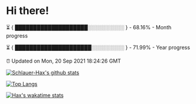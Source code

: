 # Hi there!

⏳ { ████████████████████░░░░░░░░░░ } - 68.16% - Month progress

⏳ { █████████████████████░░░░░░░░░ } - 71.99% - Year progress

⏰ Updated on Mon, 20 Sep 2021 18:24:26 GMT


[![Schlauer-Hax's github stats](https://github-readme-stats.vercel.app/api?username=Schlauer-Hax&show_icons=true&theme=dark&count_private=true)](https://github.com/Schlauer-Hax)


[![Top Langs](https://github-readme-stats.vercel.app/api/top-langs/?username=Schlauer-Hax&layout=compact&theme=dark)](https://github.com/Schlauer-Hax?tab=repositories)


[![Hax's wakatime stats](https://github-readme-stats.vercel.app/api/wakatime?username=Hax&theme=dark)](https://wakatime.com/@Hax)

